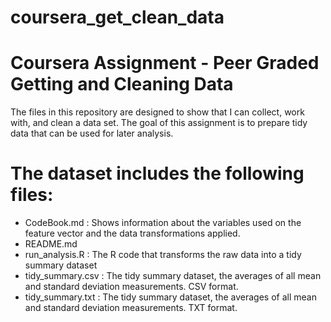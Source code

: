 # coursera_get_clean_data
Coursera Assignment - Peer Graded Getting and Cleaning Data
=======================================


The files in this repository are designed to show that I can collect, work with, and clean a data set.
The goal of this assignment is to prepare tidy data that can be used for later analysis.



The dataset includes the following files:
=========================================

- CodeBook.md : Shows information about the variables used on the feature vector and the data transformations applied.
- README.md
- run_analysis.R : The R code that transforms the raw data into a tidy summary dataset
- tidy_summary.csv : The tidy summary dataset, the averages of all mean and standard deviation measurements. CSV format.
- tidy_summary.txt : The tidy summary dataset, the averages of all mean and standard deviation measurements. TXT format.